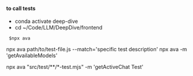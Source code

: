 #### to call tests
* conda activate deep-dive 
* cd ~/Code/LLM/DeepDive/frontend
```
 $npx ava 
```
npx ava path/to/test-file.js --match='specific test description'
npx ava -m 'getAvailableModels'


npx ava "src/test/**/*-test.mjs" -m 'getActiveChat Test'
